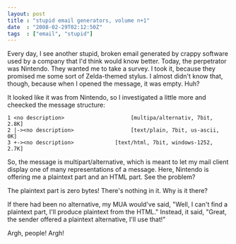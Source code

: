 ```yaml
---
layout: post
title : "stupid email generators, volume n+1"
date  : "2008-02-29T02:12:50Z"
tags  : ["email", "stupid"]
---
```

Every day, I see another stupid, broken email generated by crappy software used
by a company that I'd think would know better.  Today, the perpetrator was
Nintendo.  They wanted me to take a survey.  I took it, because they promised
me some sort of Zelda-themed stylus.  I almost didn't know that, though,
because when I opened the message, it was empty.  Huh?

It looked like it was from Nintendo, so I investigated a little more and
cheecked the message structure:

    1 <no description>                     [multipa/alternativ, 7bit, 2.8K]
    2 |-><no description>                  [text/plain, 7bit, us-ascii, 0K]
    3 +-><no description>             [text/html, 7bit, windows-1252, 2.7K]

So, the message is multipart/alternative, which is meant to let my mail client
display one of many representations of a message.  Here, Nintendo is offering
me a plaintext part and an HTML part.  See the problem?

The plaintext part is zero bytes!  There's nothing in it.  Why is it there?

If there had been no alternative, my MUA would've said, "Well, I can't find a plaintext part, I'll produce plaintext from the HTML."  Instead,
it said, "Great, the sender offered a plaintext alternative, I'll use that!"

Argh, people!  Argh!

